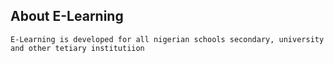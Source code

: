 
## About E-Learning
    E-Learning is developed for all nigerian schools secondary, university and other tetiary institutiion